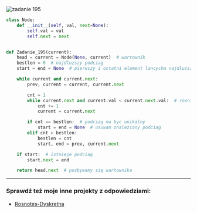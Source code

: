 <picture>
  <source srcset="../../srt/zbior_zadan/195.png" media="(prefers-color-scheme: light)">
  <source srcset="../../srt/zbior_zadan/black_195.png" media="(prefers-color-scheme: dark)">
  <img src="../../srt/zbior_zadan/black_195.png" alt="zadanie 195">
</picture>

```python
class Node:
    def __init__(self, val, next=None):
        self.val = val
        self.next = next


def Zadanie_195(current):
    head = current = Node(None, current)  # wartownik
    bestlen = 0  # najdluzszy podciag
    start = end = None  # pierwszy i ostatni element lancycha najdluzszego podciagu

    while current and current.next:
        prev, current = current, current.next

        cnt = 1
        while current.next and current.val < current.next.val:  # rosnie
            cnt += 1
            current = current.next

        if cnt == bestlen:  # podciag ma byc unikalny
            start = end = None  # usuwam znaleziony podciag
        elif cnt > bestlen:
            bestlen = cnt
            start, end = prev, current.next

    if start:  # istnieje podciag
        start.next = end

    return head.next  # pozbywamy się wartownika
```

---
### Sprawdź też moje inne projekty z odpowiedziami:
- [Rosnotes-Dyskretna](https://github.com/kamilGie/Rosnotes-Dyskretna)
